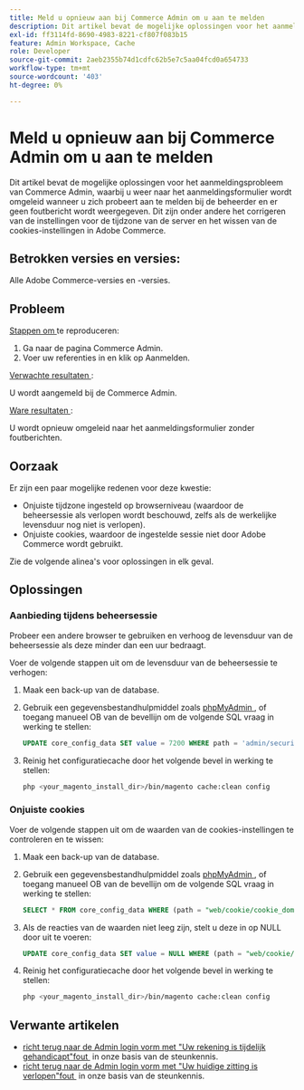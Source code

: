 ```yaml
---
title: Meld u opnieuw aan bij Commerce Admin om u aan te melden
description: Dit artikel bevat de mogelijke oplossingen voor het aanmeldingsprobleem van Commerce Admin, waarbij u weer naar het aanmeldingsformulier wordt omgeleid wanneer u zich probeert aan te melden bij de beheerder en er geen foutbericht wordt weergegeven. Dit zijn onder andere het corrigeren van de instellingen voor de tijdzone van de server en het wissen van de cookies-instellingen in Adobe Commerce.
exl-id: ff3114fd-8690-4983-8221-cf807f083b15
feature: Admin Workspace, Cache
role: Developer
source-git-commit: 2aeb2355b74d1cdfc62b5e7c5aa04fcd0a654733
workflow-type: tm+mt
source-wordcount: '403'
ht-degree: 0%

---
```


# Meld u opnieuw aan bij Commerce Admin om u aan te melden

Dit artikel bevat de mogelijke oplossingen voor het aanmeldingsprobleem van Commerce Admin, waarbij u weer naar het aanmeldingsformulier wordt omgeleid wanneer u zich probeert aan te melden bij de beheerder en er geen foutbericht wordt weergegeven. Dit zijn onder andere het corrigeren van de instellingen voor de tijdzone van de server en het wissen van de cookies-instellingen in Adobe Commerce.

## Betrokken versies en versies:

Alle Adobe Commerce-versies en -versies.

## Probleem

<u> Stappen om </u> te reproduceren:

1. Ga naar de pagina Commerce Admin.
1. Voer uw referenties in en klik op Aanmelden.

<u> Verwachte resultaten </u>:

U wordt aangemeld bij de Commerce Admin.

<u> Ware resultaten </u>:

U wordt opnieuw omgeleid naar het aanmeldingsformulier zonder foutberichten.

## Oorzaak

Er zijn een paar mogelijke redenen voor deze kwestie:

* Onjuiste tijdzone ingesteld op browserniveau (waardoor de beheersessie als verlopen wordt beschouwd, zelfs als de werkelijke levensduur nog niet is verlopen).
* Onjuiste cookies, waardoor de ingestelde sessie niet door Adobe Commerce wordt gebruikt.

Zie de volgende alinea&#39;s voor oplossingen in elk geval.

## Oplossingen

### Aanbieding tijdens beheersessie

Probeer een andere browser te gebruiken en verhoog de levensduur van de beheersessie als deze minder dan een uur bedraagt.

Voer de volgende stappen uit om de levensduur van de beheersessie te verhogen:

1. Maak een back-up van de database.
1. Gebruik een gegevensbestandhulpmiddel zoals [&#x200B; phpMyAdmin &#x200B;](https://experienceleague.adobe.com/nl/docs/commerce-operations/installation-guide/prerequisites/optional-software#phpmyadmin), of toegang manueel OB van de bevellijn om de volgende SQL vraag in werking te stellen:

   ```sql
   UPDATE core_config_data SET value = 7200 WHERE path = 'admin/security/session_lifetime';
   ```

1. Reinig het configuratiecache door het volgende bevel in werking te stellen:

   ```bash
   php <your_magento_install_dir>/bin/magento cache:clean config
   ```

### Onjuiste cookies

Voer de volgende stappen uit om de waarden van de cookies-instellingen te controleren en te wissen:

1. Maak een back-up van de database.
1. Gebruik een gegevensbestandhulpmiddel zoals [&#x200B; phpMyAdmin &#x200B;](https://experienceleague.adobe.com/nl/docs/commerce-operations/installation-guide/prerequisites/optional-software#phpmyadmin), of toegang manueel OB van de bevellijn om de volgende SQL vraag in werking te stellen:

   ```sql
   SELECT * FROM core_config_data WHERE (path = "web/cookie/cookie_domain" OR path = "web/cookie/cookie_path");
   ```

1. Als de reacties van de waarden niet leeg zijn, stelt u deze in op NULL door uit te voeren:

   ```sql
   UPDATE core_config_data SET value = NULL WHERE (path = "web/cookie/cookie_domain" OR path = "web/cookie/cookie_path");
   ```

1. Reinig het configuratiecache door het volgende bevel in werking te stellen:

   ```bash
   php <your_magento_install_dir>/bin/magento cache:clean config
   ```

## Verwante artikelen

* [&#x200B; richt terug naar de Admin login vorm met &quot;Uw rekening is tijdelijk gehandicapt&quot;fout &#x200B;](/help/troubleshooting/miscellaneous/redirect-back-to-the-admin-login-form-with-your-account-is-temporarily-disabled-error.md) in onze basis van de steunkennis.
* [&#x200B; richt terug naar de Admin login vorm met &quot;Uw huidige zitting is verlopen&quot;fout &#x200B;](/help/troubleshooting/miscellaneous/redirect-back-to-the-admin-login-form-with-your-current-session-has-been-expired-error.md) in onze basis van de steunkennis.
